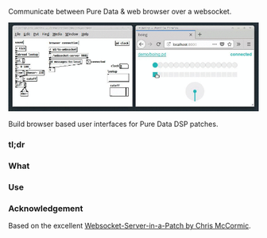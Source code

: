 Communicate between Pure Data & web browser over a websocket.

![Screencast GIF of Pure Data talking to a web browser over a websocket.](./screencast.gif)

Build browser based user interfaces for Pure Data DSP patches.

### tl;dr

### What

### Use

### Acknowledgement

Based on the excellent [Websocket-Server-in-a-Patch by Chris McCormic](https://github.com/chr15m/pd-ws).
